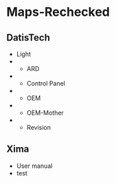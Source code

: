 # Maps-Rechecked
  
 ## DatisTech
- Light
-  - ARD
-  - Control Panel
-  - OEM
-  - OEM-Mother
-  - Revision
## Xima
- User manual
- test